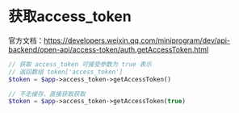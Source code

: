 # 获取access_token

官方文档：https://developers.weixin.qq.com/miniprogram/dev/api-backend/open-api/access-token/auth.getAccessToken.html

```php
// 获取 access_token 可接受参数为 true 表示
// 返回数组 token['access_token']
$token = $app->access_token->getAccessToken()

// 不走缓存，直接获取获取
$token = $app->access_token->getAccessToken(true)
```
